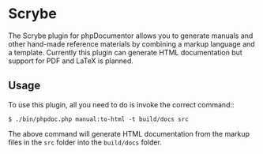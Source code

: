 Scrybe
======

The Scrybe plugin for phpDocumentor allows you to generate manuals and other hand-made reference materials by combining
a markup language and a template. Currently this plugin can generate HTML documentation but support for PDF and LaTeX is
planned.

Usage
-----

To use this plugin, all you need to do is invoke the correct command::

    $ ./bin/phpdoc.php manual:to-html -t build/docs src

The above command will generate HTML documentation from the markup files in the `src` folder into the `build/docs`
folder.
